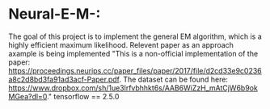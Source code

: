 # Neural-E-M-:
The goal of this project is to implement the general EM algorithm, which is a highly efficient maximum likelihood.
Relevent paper as an approach axample is being implemented 
"This is a non-official implementation of the paper: https://proceedings.neurips.cc/paper_files/paper/2017/file/d2cd33e9c0236a8c2d8bd3fa91ad3acf-Paper.pdf. 
The dataset can be found here: https://www.dropbox.com/sh/1ue3lrfvbhhkt6s/AAB6WiZzH_mAtCjW6b9okMGea?dl=0."
tensorflow == 2.5.0

